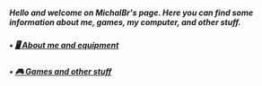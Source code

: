 <h5>Hello and welcome on MichalBr's page. Here you can find some information about me, games, my computer, and other stuff.</h5>
<h5>• <a href="https://themichalbr.github.io/michalbr/about_me_and_equipment.html"> 🖥️ About me and equipment</a></h5>
<h5>• <a href="https://themichalbr.github.io/michalbr/games_and_other.html"> 🎮 Games and other stuff</a></h5>